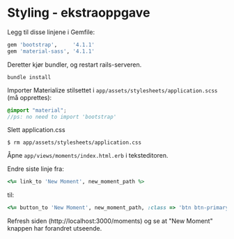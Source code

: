 # Styling - ekstraoppgave

Legg til disse linjene i Gemfile:

```ruby
gem 'bootstrap',     '4.1.1'
gem 'material-sass', '4.1.1'
```

Deretter kjør bundler, og restart rails-serveren.

```console
bundle install
```

Importer Materialize stilsettet i `app/assets/stylesheets/application.scss` (må opprettes):

```scss
@import "material";
//ps: no need to import 'bootstrap'
```

Slett application.css

```console
$ rm app/assets/stylesheets/application.css
```

Åpne `app/views/moments/index.html.erb` i teksteditoren.

Endre siste linje fra:
```ruby
<%= link_to 'New Moment', new_moment_path %>
```

til:
```ruby
<%= button_to 'New Moment', new_moment_path, :class => 'btn btn-primary', :method => :get %>
```

Refresh siden (http://localhost:3000/moments) og se at "New Moment" knappen har forandret utseende.
